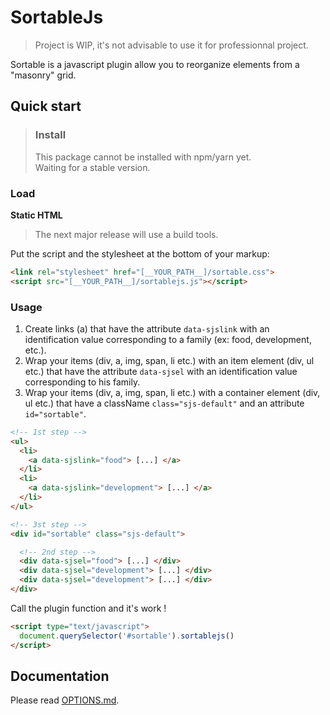 # SortableJs

> Project is WIP, it's not advisable to use it for professionnal project.

Sortable is a javascript plugin allow you to reorganize elements from a "masonry" grid.
## Quick start
> ### Install
> This package cannot be installed with npm/yarn yet.
> <br>
> Waiting for a stable version.

### Load
**Static HTML**

> The next major release will use a build tools.

Put the script and the stylesheet at the bottom of your markup:

```html
<link rel="stylesheet" href="[__YOUR_PATH__]/sortable.css">
<script src="[__YOUR_PATH__]/sortablejs.js"></script>
```

### Usage
1. Create links (a) that have the attribute `data-sjslink` with an identification value corresponding to a family (ex: food, development, etc.).
2. Wrap your items (div, a, img, span, li etc.) with an item element (div, ul etc.) that have the attribute `data-sjsel` with an identification value corresponding to his family.
3. Wrap your items (div, a, img, span, li etc.) with a container element (div, ul etc.) that have a className `class="sjs-default"` and an attribute `id="sortable"`.


```html
<!-- 1st step -->
<ul>
  <li>
    <a data-sjslink="food"> [...] </a>
  </li>
  <li>
    <a data-sjslink="development"> [...] </a>
  </li>
</ul>

<!-- 3st step -->
<div id="sortable" class="sjs-default">

  <!-- 2nd step -->
  <div data-sjsel="food"> [...] </div>
  <div data-sjsel="development"> [...] </div>
  <div data-sjsel="development"> [...] </div>
</div>
```

Call the plugin function and it's work !

```html
<script type="text/javascript">
  document.querySelector('#sortable').sortablejs()
</script>
```

## Documentation
Please read [OPTIONS.md](https://github.com/TristanBlg/sortableJs/blob/master/docs/OPTIONS.md).
